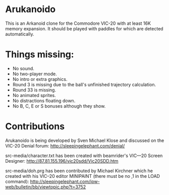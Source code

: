 # Arukanoido

This is an Arkanoid clone for the Commodore VIC-20 with at least 16K
memory expansion.  It should be played with paddles for which are detected
automatically.


# Things missing:

* No sound.
* No two-player mode.
* No intro or extra graphics.
* Round 3 is missing due to the ball's unfinished trajectory calculation.
* Round 33 is missing.
* No animated sprites.
* No distractions floating down.
* No B, C, E or S bonuses although they show.


# Contributions

Arukanoido is being developed by Sven Michael Klose and discussed on the
VIC-20 Denial forum:
http://sleepingelephant.com/denial/

src-media/character.txt has been created with beamrider's VIC—20 Screen
Designer:
http://87.81.155.196/vic20sdd/Vic20SDD.htm

src-media/doh.prg has been contributed by Michael Kirchner which he created
with his VIC–20 editor MINIPAINT (there must be no ,1 in the LOAD command):
http://sleepingelephant.com/ipw-web/bulletin/bb/viewtopic.php?t=3752
